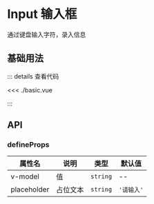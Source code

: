<script setup lang="ts">
import Basic from './basic.vue'

</script>

# Input 输入框

通过键盘输入字符，录入信息

## 基础用法


<Basic />


::: details 查看代码

<<< ./basic.vue

:::



## API

### defineProps

| 属性名     | 说明   | 类型     | 默认值   |
|---------|------|--------|-------|
| v-model | 值    | `string` | --    |
| placeholder | 占位文本 | `string` | `'请输入'` |

